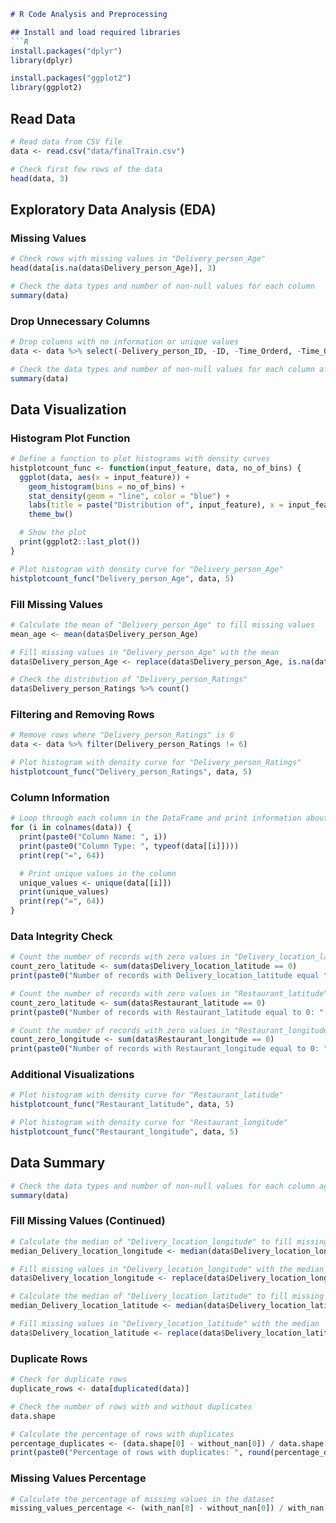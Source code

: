 
```markdown
# R Code Analysis and Preprocessing

## Install and load required libraries
```R
install.packages("dplyr")
library(dplyr)

install.packages("ggplot2")
library(ggplot2)
```

## Read Data
```R
# Read data from CSV file
data <- read.csv("data/finalTrain.csv")

# Check first few rows of the data
head(data, 3)
```

## Exploratory Data Analysis (EDA)

### Missing Values
```R
# Check rows with missing values in "Delivery_person_Age"
head(data[is.na(data$Delivery_person_Age)], 3)

# Check the data types and number of non-null values for each column
summary(data)
```

### Drop Unnecessary Columns
```R
# Drop columns with no information or unique values
data <- data %>% select(-Delivery_person_ID, -ID, -Time_Orderd, -Time_Order_picked)

# Check the data types and number of non-null values for each column after dropping columns
summary(data)
```

## Data Visualization

### Histogram Plot Function
```R
# Define a function to plot histograms with density curves
histplotcount_func <- function(input_feature, data, no_of_bins) {
  ggplot(data, aes(x = input_feature)) +
    geom_histogram(bins = no_of_bins) +
    stat_density(geom = "line", color = "blue") +
    labs(title = paste("Distribution of", input_feature), x = input_feature, y = "Frequency") +
    theme_bw()

  # Show the plot
  print(ggplot2::last_plot())
}

# Plot histogram with density curve for "Delivery_person_Age"
histplotcount_func("Delivery_person_Age", data, 5)
```

### Fill Missing Values
```R
# Calculate the mean of "Delivery_person_Age" to fill missing values
mean_age <- mean(data$Delivery_person_Age)

# Fill missing values in "Delivery_person_Age" with the mean
data$Delivery_person_Age <- replace(data$Delivery_person_Age, is.na(data$Delivery_person_Age), mean_age)

# Check the distribution of "Delivery_person_Ratings"
data$Delivery_person_Ratings %>% count()
```

### Filtering and Removing Rows
```R
# Remove rows where "Delivery_person_Ratings" is 6
data <- data %>% filter(Delivery_person_Ratings != 6)

# Plot histogram with density curve for "Delivery_person_Ratings"
histplotcount_func("Delivery_person_Ratings", data, 5)
```

### Column Information
```R
# Loop through each column in the DataFrame and print information about each column
for (i in colnames(data)) {
  print(paste0("Column Name: ", i))
  print(paste0("Column Type: ", typeof(data[[i]])))
  print(rep("=", 64))

  # Print unique values in the column
  unique_values <- unique(data[[i]])
  print(unique_values)
  print(rep("=", 64))
}
```

### Data Integrity Check
```R
# Count the number of records with zero values in "Delivery_location_latitude"
count_zero_latitude <- sum(data$Delivery_location_latitude == 0)
print(paste0("Number of records with Delivery_location_latitude equal to 0: ", count_zero_latitude))

# Count the number of records with zero values in "Restaurant_latitude"
count_zero_latitude <- sum(data$Restaurant_latitude == 0)
print(paste0("Number of records with Restaurant_latitude equal to 0: ", count_zero_latitude))

# Count the number of records with zero values in "Restaurant_longitude"
count_zero_longitude <- sum(data$Restaurant_longitude == 0)
print(paste0("Number of records with Restaurant_longitude equal to 0: ", count_zero_longitude))
```

### Additional Visualizations
```R
# Plot histogram with density curve for "Restaurant_latitude"
histplotcount_func("Restaurant_latitude", data, 5)

# Plot histogram with density curve for "Restaurant_longitude"
histplotcount_func("Restaurant_longitude", data, 5)
```

## Data Summary
```R
# Check the data types and number of non-null values for each column again
summary(data)
```

### Fill Missing Values (Continued)
```R
# Calculate the median of "Delivery_location_longitude" to fill missing values
median_Delivery_location_longitude <- median(data$Delivery_location_longitude)

# Fill missing values in "Delivery_location_longitude" with the median
data$Delivery_location_longitude <- replace(data$Delivery_location_longitude, is.na(data$Delivery_location_longitude), median_Delivery_location_longitude)

# Calculate the median of "Delivery_location_latitude" to fill missing values
median_Delivery_location_latitude <- median(data$Delivery_location_latitude)

# Fill missing values in "Delivery_location_latitude" with the median
data$Delivery_location_latitude <- replace(data$Delivery_location_latitude, is.na(data$Delivery_location_latitude), median_Delivery_location_latitude)
```

### Duplicate Rows
```R
# Check for duplicate rows
duplicate_rows <- data[duplicated(data)]

# Check the number of rows with and without duplicates
data.shape

# Calculate the percentage of rows with duplicates
percentage_duplicates <- (data.shape[0] - without_nan[0]) / data.shape[0] * 100
print(paste0("Percentage of rows with duplicates: ", round(percentage_duplicates, 2), "%"))
```

### Missing Values Percentage
```R
# Calculate the percentage of missing values in the dataset
missing_values_percentage <- (with_nan[0] - without_nan[0]) / with_nan[
